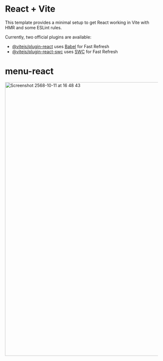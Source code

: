 # React + Vite

This template provides a minimal setup to get React working in Vite with HMR and some ESLint rules.

Currently, two official plugins are available:

- [@vitejs/plugin-react](https://github.com/vitejs/vite-plugin-react/blob/main/packages/plugin-react/README.md) uses [Babel](https://babeljs.io/) for Fast Refresh
- [@vitejs/plugin-react-swc](https://github.com/vitejs/vite-plugin-react-swc) uses [SWC](https://swc.rs/) for Fast Refresh
# menu-react
<img width="1440" height="900" alt="Screenshot 2568-10-11 at 16 48 43" src="https://github.com/user-attachments/assets/a023c615-745c-4def-a6c1-36fae6c04f4b" />
